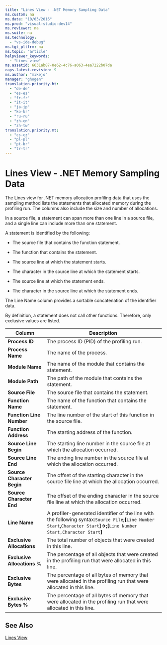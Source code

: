 ```yaml
---
title: "Lines View - .NET Memory Sampling Data"
ms.custom: na
ms.date: "10/03/2016"
ms.prod: "visual-studio-dev14"
ms.reviewer: na
ms.suite: na
ms.technology: 
  - "vs-ide-debug"
ms.tgt_pltfrm: na
ms.topic: "article"
helpviewer_keywords: 
  - "Lines view"
ms.assetid: 6631ab87-0e62-4c76-a063-4ea7222b07da
caps.latest.revision: 9
ms.author: "mikejo"
manager: "ghogen"
translation.priority.ht: 
  - "de-de"
  - "es-es"
  - "fr-fr"
  - "it-it"
  - "ja-jp"
  - "ko-kr"
  - "ru-ru"
  - "zh-cn"
  - "zh-tw"
translation.priority.mt: 
  - "cs-cz"
  - "pl-pl"
  - "pt-br"
  - "tr-tr"
---
```

# Lines View - .NET Memory Sampling Data
The Lines view for .NET memory allocation profiling data that uses the sampling method lists the statements that allocated memory during the profiling run. The columns also include the size and number of allocations.  
  
 In a source file, a statement can span more than one line in a source file, and a single line can include more than one statement.  
  
 A statement is identified by the following:  
  
-   The source file that contains the function statement.  
  
-   The function that contains the statement.  
  
-   The source line at which the statement starts.  
  
-   The character in the source line at which the statement starts.  
  
-   The source line at which the statement ends.  
  
-   The character in the source line at which the statement ends.  
  
 The Line Name column provides a sortable concatenation of the identifier data.  
  
 By definition, a statement does not call other functions. Therefore, only exclusive values are listed.  
  
|Column|Description|  
|------------|-----------------|  
|**Process ID**|The process ID (PID) of the profiling run.|  
|**Process Name**|The name of the process.|  
|**Module Name**|The name of the module that contains the statement.|  
|**Module Path**|The path of the module that contains the statement.|  
|**Source File**|The source file that contains the statement.|  
|**Function Name**|The name of the function that contains the statement.|  
|**Function Line Number**|The line number of the start of this function in the source file.|  
|**Function Address**|The starting address of the function.|  
|**Source Line Begin**|The starting line number in the source file at which the allocation occurred.|  
|**Source Line End**|The ending line number in the source file at which the allocation occurred.|  
|**Source Character Begin**|The offset of the starting character in the source file line at which the allocation occurred.|  
|**Source Character End**|The offset of the ending character in the source file line at which the allocation occurred.|  
|**Line Name**|A profiler-generated identifier of the line with the following syntax:`Source File`**;[**`Line Number Start`**,**`Character Start`**]->;[**`Line Number Start,Character Start`**]**|  
|**Exclusive Allocations**|The total number of objects that were created in this line.|  
|**Exclusive Allocations %**|The percentage of all objects that were created in the profiling run that were allocated in this line.|  
|**Exclusive Bytes**|The percentage of all bytes of memory that were allocated in the profiling run that were allocated in this line.|  
|**Exclusive Bytes %**|The percentage of all bytes of memory that were allocated in the profiling run that were allocated in this line.|  
  
## See Also  
 [Lines View](../profiling/lines-view---sampling-data.md)